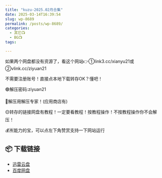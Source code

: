 ```yaml
---
title: "kuzu-2025.02月合集"
date: 2025-03-14T16:39:54
slug: wp-8689
permalink: /posts/wp-8689/
categories:
  - 其它📺
  - BG📺
tags:

---
```


如果两个网盘都没有资源了，看这个网站👉①link3.cc/xianyu21或②vlink.cc/ziyuan21

不需要注册账号！直接点本地下载转存OK？懂吧！

🟢解压密码:ziyuan21

🔵解压用解压专家！(应用商店有)

🟡转存的链接网盘有教程！一定要看教程！按教程操作！不按教程操作你不会解压！

💰🈶能力的宝，可以点左下角赞赏支持一下网站运行

## 📦 下载链接
- [迅雷云盘](https://blziyuan21.com/pay-download/8689?key=754e19f125&down_id=0)
- [百度网盘](https://blziyuan21.com/pay-download/8689?key=754e19f125&down_id=1)

